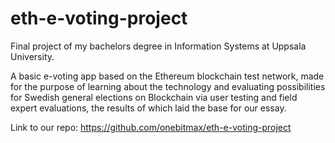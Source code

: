 # eth-e-voting-project
Final project of my bachelors degree in Information Systems at Uppsala University. 

A basic e-voting app based on the Ethereum blockchain test network, made for the purpose of learning about the technology and evaluating possibilities for Swedish general elections on Blockchain via user testing and field expert evaluations, the results of which laid the base for our essay.

Link to our repo:
https://github.com/onebitmax/eth-e-voting-project
